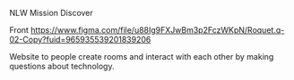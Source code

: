 NLW Mission Discover

Front
https://www.figma.com/file/u88Ig9FXJwBm3p2FczWKpN/Roquet.q-02-Copy?fuid=965935539201839206

Website to people create rooms and interact with each other by making questions about technology.